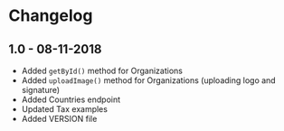 # Changelog

## 1.0 - 08-11-2018

* Added `getById()` method for Organizations
* Added `uploadImage()` method for Organizations (uploading logo and signature)
* Added Countries endpoint
* Updated Tax examples
* Added VERSION file